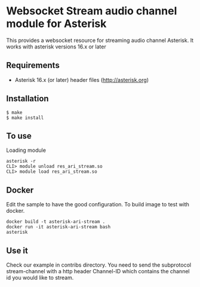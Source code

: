 Websocket Stream audio channel module for Asterisk
============================================

This provides a websocket resource for streaming audio channel Asterisk.
It works with asterisk versions 16.x or later

Requirements
------------
- Asterisk 16.x (or later) header files (http://asterisk.org)

Installation
------------
    $ make
    $ make install

To use
------

Loading module

    asterisk -r
    CLI> module unload res_ari_stream.so
    CLI> module load res_ari_stream.so

Docker
------

Edit the sample to have the good configuration.
To build image to test with docker.

    docker build -t asterisk-ari-stream .
    docker run -it asterisk-ari-stream bash
    asterisk

Use it
------

Check our example in contribs directory. You need to send the subprotocol stream-channel with a http header Channel-ID which contains the channel id you would like to stream.
